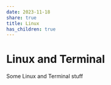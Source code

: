 ```yaml
---
date: 2023-11-18
share: true
title: Linux
has_children: true
---
```


# Linux and Terminal

Some Linux and Terminal stuff


